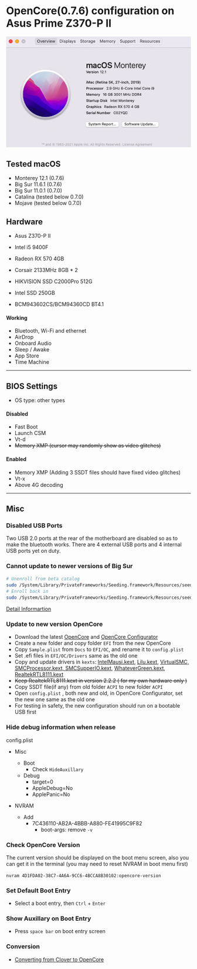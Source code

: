 # OpenCore(0.7.6) configuration on Asus Prime Z370-P II

![System Info](sysInfo.png)

## Tested macOS

- Monterey 12.1 (0.7.6)
- Big Sur 11.6.1 (0.7.6)
- Big Sur 11.0.1 (0.7.0)
- Catalina (tested below 0.7.0)
- Mojave (tested below 0.7.0)

## Hardware

- Asus Z370-P II

- Intel i5 9400F

- Radeon RX 570 4GB

- Corsair 2133MHz 8GB * 2

- HIKVISION SSD C2000Pro 512G

- Intel SSD 250GB

- BCM943602CS/BCM94360CD BT4.1

#### Working

- Bluetooth, Wi-Fi and ethernet
- AirDrop
- Onboard Audio
- Sleep / Awake
- App Store
- Time Machine

***

## BIOS Settings

- OS type: other types

#### Disabled

- Fast Boot
- Launch CSM
- Vt-d 
- ~~Memory XMP (cursor may randomly show as video glitches)~~

#### Enabled

- Memory XMP (Adding 3 SSDT files should have fixed video glitches)
- Vt-x
- Above 4G decoding

***

## Misc

### Disabled USB Ports

Two USB 2.0 ports at the rear of the motherboard are disabled so as to make the bluetooth works. There are 4 external USB ports and 4 internal USB ports yet on duty. 

### Cannot update to newer versions of Big Sur

```sh
# Unenroll from beta catalog
sudo /System/Library/PrivateFrameworks/Seeding.framework/Resources/seedutil unenroll
# Enroll back in
sudo /System/Library/PrivateFrameworks/Seeding.framework/Resources/seedutil enroll DeveloperSeed
```

[Detail Informartion](https://dortania.github.io/OpenCore-Install-Guide/extras/big-sur/#cannot-update-to-newer-versions-of-big-sur)

### Update to new version OpenCore

- Download the latest [OpenCore](https://github.com/acidanthera/OpenCorePkg) and [OpenCore Configurator](https://mackie100projects.altervista.org/)
- Create a new folder and copy folder `EFI` from the new OpenCore
- Copy `Sample.plist` from `Docs` to `EFI/OC`, and rename it to `config.plist`
- Set .efi files in `EFI/OC/Drivers` same as the old one
- Copy and update drivers in `kexts`: [IntelMausi.kext](https://github.com/acidanthera/IntelMausi), [Lilu.kext](https://github.com/acidanthera/Lilu), [VirtualSMC, SMCProcessor.kext, SMCSupperIO.kext](https://github.com/acidanthera/VirtualSMC), [WhateverGreen.kext](https://github.com/acidanthera/WhateverGreen), [RealtekRTL8111.kext](https://github.com/Mieze/RTL8111_driver_for_OS_X)
- ~~Keep RealtekRTL8111.kext in version 2.2.2 ( for my own hardware only )~~
- Copy SSDT file(if any) from old folder `ACPI` to new folder `ACPI`
- Open  `config.plist` , both new and old, in OpenCore Configurator, set the new one same as the old one
- For testing in safety, the new configuration should run on a bootable USB first

### Hide debug information when release

config.plist

- Misc
     - Boot
         - Check `HideAuxillary`
     - Debug
         - target=0
         - AppleDebug=No
         - ApplePanic=No

- NVRAM
    - Add
        - 7C436110-AB2A-4BBB-A880-FE41995C9F82
            - boot-args: remove `-v`

### Check OpenCore Version

The current version should be displayed on the boot menu screen, also you can get it in the terminal (you may need to reset NVRAM in boot menu first)

`nvram 4D1FDA02-38C7-4A6A-9CC6-4BCCA8B30102:opencore-version`

### Set Default Boot Entry

- Select a boot entry, then `Ctrl` + `Enter`

### Show Auxillary on Boot Entry

- Press `space bar` on boot entry screen

### Conversion

* [Converting from Clover to OpenCore](/conversion.md)

